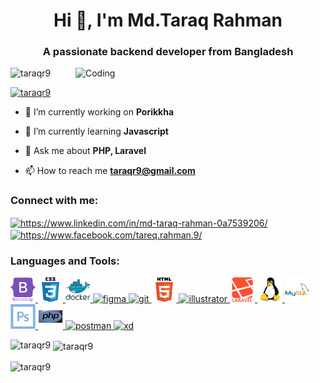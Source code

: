 <h1 align="center">Hi 👋, I'm Md.Taraq Rahman</h1>
<h3 align="center">A passionate backend developer from Bangladesh</h3>
<img class="mb-3" align="right" alt="Coding" width="400" src="https://encrypted-tbn0.gstatic.com/images?q=tbn:ANd9GcRfhkH5b6-DX6iCkg-ADW7zOAsSJP3Xml4rLw&usqp=CAU">

<p align="left"> <img 
src="https://komarev.com/ghpvc/?username=taraqr9&label=Profile%20views&color=0e75b6&style=flat" 
alt="taraqr9" /> </p>

<p align="left"> <a 
href="https://github.com/ryo-ma/github-profile-trophy"><img 
src="https://github-profile-trophy.vercel.app/?username=taraqr9" 
alt="taraqr9" /></a> </p>

- 🔭 I’m currently working on **Porikkha**

- 🌱 I’m currently learning **Javascript**

- 💬 Ask me about **PHP, Laravel**

- 📫 How to reach me **taraqr9@gmail.com**

<h3 align="left">Connect with me:</h3>
<p align="left">
<a 
href="https://linkedin.com/in/https://www.linkedin.com/in/md-taraq-rahman-0a7539206/" 
target="blank"><img align="center" 
src="https://raw.githubusercontent.com/rahuldkjain/github-profile-readme-generator/master/src/images/icons/Social/linked-in-alt.svg" 
alt="https://www.linkedin.com/in/md-taraq-rahman-0a7539206/" height="30" 
width="40" /></a>
<a href="https://fb.com/https://www.facebook.com/tareq.rahman.9/" 
target="blank"><img align="center" 
src="https://raw.githubusercontent.com/rahuldkjain/github-profile-readme-generator/master/src/images/icons/Social/facebook.svg" 
alt="https://www.facebook.com/tareq.rahman.9/" height="30" width="40" 
/></a>
</p>

<h3 align="left">Languages and Tools:</h3>
<p align="left"> <a href="https://getbootstrap.com" target="_blank" 
rel="noreferrer"> <img 
src="https://raw.githubusercontent.com/devicons/devicon/master/icons/bootstrap/bootstrap-plain-wordmark.svg" 
alt="bootstrap" width="40" height="40"/> </a> <a 
href="https://www.w3schools.com/css/" target="_blank" rel="noreferrer"> 
<img 
src="https://raw.githubusercontent.com/devicons/devicon/master/icons/css3/css3-original-wordmark.svg" 
alt="css3" width="40" height="40"/> </a> <a href="https://www.docker.com/" 
target="_blank" rel="noreferrer"> <img 
src="https://raw.githubusercontent.com/devicons/devicon/master/icons/docker/docker-original-wordmark.svg" 
alt="docker" width="40" height="40"/> </a> <a 
href="https://www.figma.com/" target="_blank" rel="noreferrer"> <img 
src="https://www.vectorlogo.zone/logos/figma/figma-icon.svg" alt="figma" 
width="40" height="40"/> </a> <a href="https://git-scm.com/" 
target="_blank" rel="noreferrer"> <img 
src="https://www.vectorlogo.zone/logos/git-scm/git-scm-icon.svg" alt="git" 
width="40" height="40"/> </a> <a href="https://www.w3.org/html/" 
target="_blank" rel="noreferrer"> <img 
src="https://raw.githubusercontent.com/devicons/devicon/master/icons/html5/html5-original-wordmark.svg" 
alt="html5" width="40" height="40"/> </a> <a 
href="https://www.adobe.com/in/products/illustrator.html" target="_blank" 
rel="noreferrer"> <img 
src="https://www.vectorlogo.zone/logos/adobe_illustrator/adobe_illustrator-icon.svg" 
alt="illustrator" width="40" height="40"/> </a> <a 
href="https://laravel.com/" target="_blank" rel="noreferrer"> <img 
src="https://raw.githubusercontent.com/devicons/devicon/master/icons/laravel/laravel-plain-wordmark.svg" 
alt="laravel" width="40" height="40"/> </a> <a 
href="https://www.linux.org/" target="_blank" rel="noreferrer"> <img 
src="https://raw.githubusercontent.com/devicons/devicon/master/icons/linux/linux-original.svg" 
alt="linux" width="40" height="40"/> </a> <a href="https://www.mysql.com/" 
target="_blank" rel="noreferrer"> <img 
src="https://raw.githubusercontent.com/devicons/devicon/master/icons/mysql/mysql-original-wordmark.svg" 
alt="mysql" width="40" height="40"/> </a> <a 
href="https://www.photoshop.com/en" target="_blank" rel="noreferrer"> <img 
src="https://raw.githubusercontent.com/devicons/devicon/master/icons/photoshop/photoshop-line.svg" 
alt="photoshop" width="40" height="40"/> </a> <a 
href="https://www.php.net" target="_blank" rel="noreferrer"> <img 
src="https://raw.githubusercontent.com/devicons/devicon/master/icons/php/php-original.svg" 
alt="php" width="40" height="40"/> </a> <a href="https://postman.com" 
target="_blank" rel="noreferrer"> <img 
src="https://www.vectorlogo.zone/logos/getpostman/getpostman-icon.svg" 
alt="postman" width="40" height="40"/> </a> <a 
href="https://www.adobe.com/products/xd.html" target="_blank" 
rel="noreferrer"> <img 
src="https://cdn.worldvectorlogo.com/logos/adobe-xd.svg" alt="xd" 
width="40" height="40"/> </a> </p>

<p><img align="left" 
src="https://github-readme-stats.vercel.app/api/top-langs?username=taraqr9&show_icons=true&locale=en&layout=compact" 
alt="taraqr9" /></p>

<p>&nbsp;<img align="center" 
src="https://github-readme-stats.vercel.app/api?username=taraqr9&show_icons=true&locale=en" 
alt="taraqr9" /></p>

<p><img align="center" 
src="https://github-readme-streak-stats.herokuapp.com/?user=taraqr9&" 
alt="taraqr9" /></p>
